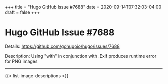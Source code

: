 +++
title = "Hugo GitHub Issue #7688"
date = 2020-09-14T07:32:03-04:00
draft = false
+++
# Hugo GitHub Issue #7688

Details: <https://github.com/gohugoio/hugo/issues/7688>

Description: Using "with" in conjunction with .Exif produces runtime error for PNG images

---

{{< list-image-descriptions >}}
